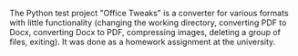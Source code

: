 The Python test project "Office Tweaks" is a converter for various formats with little functionality (changing the working directory, converting PDF to Docx, converting Docx to PDF, compressing images, deleting a group of files, exiting). It was done as a homework assignment at the university.
